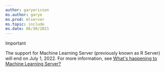 ```yaml
---
author: garyericson
ms.author: garye
ms.prod: mlserver
ms.topic: include
ms.date: 06/30/2021
---
```


> [!IMPORTANT]
> The support for Machine Learning Server (previously known as R Server) will end on July 1, 2022. For more information, see [What's happening to Machine Learning Server?](/machine-learning-server/what-is-happening-to-machine-learning-server.md)